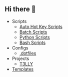 ## Hi there 👋

* Scripts
  * [Auto Hot Key Scripts](https://github.com/IronCubeStudios/AutoHotKeyScripts)
  * [Batch Scripts](https://github.com/IronCubeStudios/BatchScripts)
  * [Python Scripts](https://github.com/IronCubeStudios/PythonScripts)
  * [Bash Scripts](https://github.com/IronCubeStudios/BashScripts)
* Configs
  * [.dotfiles](https://github.com/IronCubeStudios/.dotfiles)
* Projects
  * [T3LLY](https://github.com/IronCubeStudios/T3LLY-)
* [Templates](https://github.com/IronCubeStudios/Templates)
  
